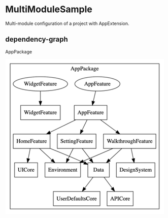 # MultiModuleSample

Multi-module configuration of a project with AppExtension.

## dependency-graph
AppPackage

<img width="500" src="./Doc/app_package_dependency_grapgh.png" />
